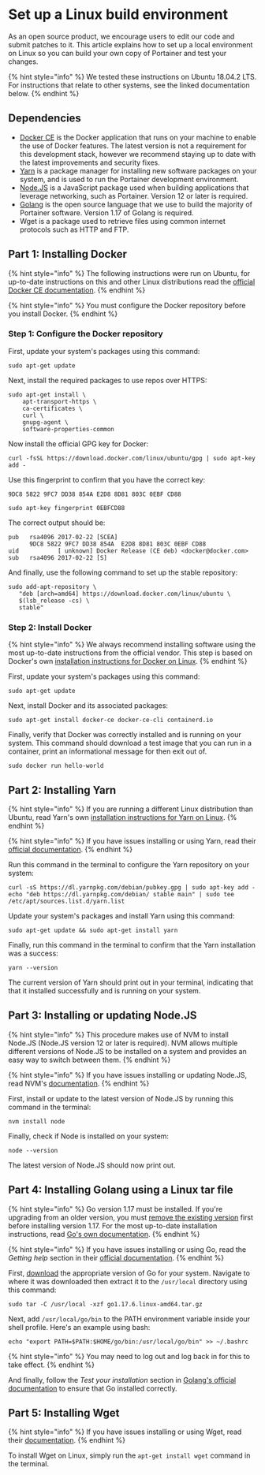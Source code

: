 # Set up a Linux build environment

As an open source product, we encourage users to edit our code and submit patches to it. This article explains how to set up a local environment on Linux so you can build your own copy of Portainer and test your changes.

{% hint style="info" %}
We tested these instructions on Ubuntu 18.04.2 LTS. For instructions that relate to other systems, see the linked documentation below.
{% endhint %}

## Dependencies

* [Docker CE](https://docs.docker.com/install/) is the Docker application that runs on your machine to enable the use of Docker features. The latest version is not a requirement for this development stack, however we recommend staying up to date with the latest improvements and security fixes.
* ​[Yarn](https://yarnpkg.com/en/docs/install#mac-stable) is a package manager for installing new software packages on your system, and is used to run the Portainer development environment.
* [Node.JS](https://nodejs.org/en/download/) is a JavaScript package used when building applications that leverage networking, such as Portainer. Version 12 or later is required.
* [Golang](https://golang.org/dl/) is the open source language that we use to build the majority of Portainer software. Version 1.17 of Golang is required.
* Wget is a package used to retrieve files using common internet protocols such as HTTP and FTP.

## Part 1: Installing Docker

{% hint style="info" %}
The following instructions were run on Ubuntu, for up-to-date instructions on this and other Linux distributions read the [official Docker CE documentation](https://docs.docker.com/install/).
{% endhint %}

{% hint style="info" %}
You must configure the Docker repository before you install Docker.
{% endhint %}

### Step 1: Configure the Docker repository

First, update your system's packages using this command:

```
sudo apt-get update
```

Next, install the required packages to use repos over HTTPS:

```
sudo apt-get install \
    apt-transport-https \
    ca-certificates \
    curl \
    gnupg-agent \
    software-properties-common
```

Now install the official GPG key for Docker:

```
curl -fsSL https://download.docker.com/linux/ubuntu/gpg | sudo apt-key add -
```

Use this fingerprint to confirm that you have the correct key:

`9DC8 5822 9FC7 DD38 854A E2D8 8D81 803C 0EBF CD88`

```
sudo apt-key fingerprint 0EBFCD88
```

The correct output should be:

```
pub   rsa4096 2017-02-22 [SCEA]
      9DC8 5822 9FC7 DD38 854A  E2D8 8D81 803C 0EBF CD88
uid           [ unknown] Docker Release (CE deb) <docker@docker.com>
sub   rsa4096 2017-02-22 [S]
```

And finally, use the following command to set up the stable repository:

```
sudo add-apt-repository \
   "deb [arch=amd64] https://download.docker.com/linux/ubuntu \
   $(lsb_release -cs) \
   stable"
```

### Step 2: Install Docker

{% hint style="info" %}
We always recommend installing software using the most up-to-date instructions from the official vendor. This step is based on Docker's own [installation instructions for Docker on Linux](https://docs.docker.com/install/).
{% endhint %}

First, update your system's packages using this command:

```
sudo apt-get update
```

Next, install Docker and its associated packages:

```
sudo apt-get install docker-ce docker-ce-cli containerd.io
```

Finally, verify that Docker was correctly installed and is running on your system. This command should download a test image that you can run in a container, print an informational message for then exit out of.

```
sudo docker run hello-world
```

## Part 2: Installing Yarn

{% hint style="info" %}
If you are running a different Linux distribution than Ubuntu, read Yarn's own [installation instructions for Yarn on Linux](https://yarnpkg.com/en/docs/install).
{% endhint %}

{% hint style="info" %}
If you have issues installing or using Yarn, read their [official documentation](https://yarnpkg.com/en/docs/install#mac-stable).
{% endhint %}

Run this command in the terminal to configure the Yarn repository on your system:

```
curl -sS https://dl.yarnpkg.com/debian/pubkey.gpg | sudo apt-key add -
echo "deb https://dl.yarnpkg.com/debian/ stable main" | sudo tee /etc/apt/sources.list.d/yarn.list
```

Update your system's packages and install Yarn using this command:

```
sudo apt-get update && sudo apt-get install yarn
```

Finally, run this command in the terminal to confirm that the Yarn installation was a success:

```
yarn --version
```

The current version of Yarn should print out in your terminal, indicating that that it installed successfully and is running on your system.

## Part 3: Installing or updating Node.JS

{% hint style="info" %}
This procedure makes use of NVM to install Node.JS (Node.JS version 12 or later is required). NVM allows multiple different versions of Node.JS to be installed on a system and provides an easy way to switch between them.
{% endhint %}

{% hint style="info" %}
If you have issues installing or updating Node.JS, read NVM's [documentation](https://github.com/creationix/nvm).
{% endhint %}

First, install or update to the latest version of Node.JS by running this command in the terminal:

```
nvm install node
```

Finally, check if Node is installed on your system:

```
node --version
```

The latest version of Node.JS should now print out.

## Part 4: Installing Golang using a Linux tar file

{% hint style="info" %}
Go version 1.17 must be installed. If you're upgrading from an older version, you must [remove the existing version](https://golang.org/doc/install#uninstall) first before installing version 1.17. For the most up-to-date installation instructions, read [Go's own documentation](https://golang.org/doc/install#install).
{% endhint %}

{% hint style="info" %}
If you have issues installing or using Go, read the _Getting help_ section in their [official documentation](https://golang.org/doc/install#help).
{% endhint %}

First, [download](https://golang.org/dl/) the appropriate version of Go for your system. Navigate to where it was downloaded then extract it to the `/usr/local` directory using this command:

```
sudo tar -C /usr/local -xzf go1.17.6.linux-amd64.tar.gz
```

Next, add `/usr/local/go/bin` to the PATH environment variable inside your shell profile. Here's an example using bash:

```
echo "export PATH=$PATH:$HOME/go/bin:/usr/local/go/bin" >> ~/.bashrc
```

{% hint style="info" %}
You may need to log out and log back in for this to take effect.
{% endhint %}

And finally, follow the _Test your installation_ section in [Golang's official documentation](https://golang.org/doc/code.html#Testing) to ensure that Go installed correctly.

## Part 5: Installing Wget

{% hint style="info" %}
If you have issues installing or using Wget, read their [documentation](https://www.gnu.org/software/wget/manual/).
{% endhint %}

To install Wget on Linux, simply run the `apt-get install wget` command in the terminal.
